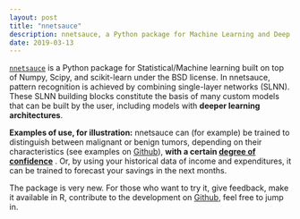 ```yaml
---
layout: post
title: "nnetsauce"
description: nnetsauce, a Python package for Machine Learning and Deep Learning
date: 2019-03-13
---
```



[`nnetsauce`](https://github.com/thierrymoudiki/nnetsauce) is a Python package for Statistical/Machine learning built on top of Numpy, Scipy, and scikit-learn under the BSD license. In nnetsauce, pattern recognition is achieved by combining single-layer networks (SLNN). These SLNN building blocks constitute the basis of many custom models that can be built by the user, including models with __deeper learning architectures__.
          

__Examples of use, for illustration:__ nnetsauce can (for example) be trained to distinguish between malignant or benign tumors, depending on their characteristics (see examples on [Github](https://github.com/thierrymoudiki/nnetsauce)), __with a certain <u>degree of confidence</u>__ . Or, by using your historical data of income and expenditures, it can be trained to forecast your savings in the next months.  


The package is very new. For those who want to try it, give feedback, make it available in R, contribute to the development on [Github](https://github.com/thierrymoudiki/nnetsauce), feel free to jump in.